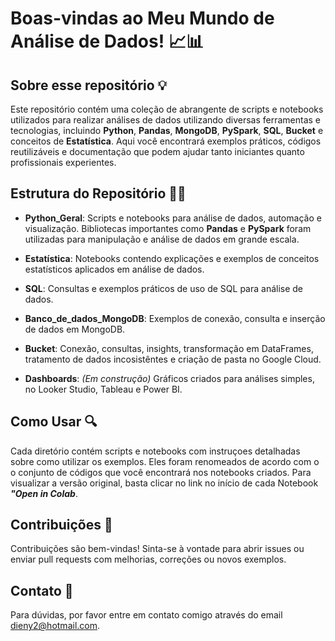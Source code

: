# Boas-vindas ao Meu Mundo de Análise de Dados! 📈📊

## Sobre esse repositório 💡

Este repositório contém uma coleção de abrangente de scripts e notebooks utilizados para realizar análises de dados utilizando diversas ferramentas e tecnologias, incluindo **Python**, **Pandas**, **MongoDB**, **PySpark**, **SQL**, **Bucket** e conceitos de **Estatística**. Aqui você encontrará exemplos práticos, códigos reutilizáveis e documentação que podem ajudar tanto iniciantes quanto profissionais experientes.

## Estrutura do Repositório 📑✨

- **Python_Geral**: Scripts e notebooks para análise de dados, automação e visualização. Bibliotecas importantes como **Pandas** e **PySpark** foram utilizadas para manipulação e análise de dados em grande escala.

- **Estatística**: Notebooks contendo explicações e exemplos de conceitos estatísticos aplicados em análise de dados.

- **SQL**: Consultas e exemplos práticos de uso de SQL para análise de dados.

- **Banco_de_dados_MongoDB**: Exemplos de conexão, consulta e inserção de dados em MongoDB.
  
- **Bucket**: Conexão, consultas, insights, transformação em DataFrames, tratamento de dados incosistêntes e criação de pasta no Google Cloud.

- **Dashboards**: *(Em construção)* Gráficos criados para análises simples, no Looker Studio, Tableau e Power BI.

## Como Usar 🔍

Cada diretório contém scripts e notebooks com instruçoes detalhadas sobre como utilizar os exemplos. Eles foram renomeados de acordo com o o conjunto de códigos que você encontrará nos notebooks criados. Para visualizar a versão original, basta clicar no link no início de cada Notebook ***"Open in Colab***.

## Contribuições 🚀

Contribuições são bem-vindas! Sinta-se à vontade para abrir issues ou enviar pull requests com melhorias, correções ou novos exemplos.

## Contato 📧

Para dúvidas, por favor entre em contato comigo através do email dieny2@hotmail.com.
<!---
dienyffer2024/dienyffer2024 is a ✨ special ✨ repository because its `README.md` (this file) appears on your GitHub profile.
You can click the Preview link to take a look at your changes.
--->
